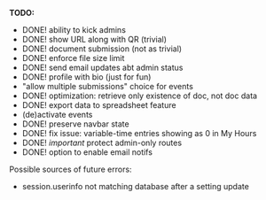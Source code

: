 
**TODO:**
- DONE! ability to kick admins
- DONE! show URL along with QR (trivial)
- DONE! document submission (not as trivial)
- DONE! enforce file size limit
- DONE! send email updates abt admin status
- DONE! profile with bio (just for fun)
- "allow multiple submissions" choice for events
- DONE! optimization: retrieve only existence of doc, not doc data
- DONE! export data to spreadsheet feature
- (de)activate events
- DONE! preserve navbar state
- DONE! fix issue: variable-time entries showing as 0 in My Hours
- DONE! *important* protect admin-only routes
- DONE! option to enable email notifs

Possible sources of future errors:
- session.userinfo not matching database after a setting update
